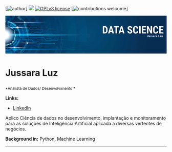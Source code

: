 [![author](https://img.shields.io/badge/author-jussaraluz-red.svg)] [![](https://img.shields.io/badge/python-3.7+-blue.svg)](https://www.python.org/downloads/release/python-365/) [![GPLv3 license](https://img.shields.io/badge/License-GPLv3-blue.svg)](http://perso.crans.org/besson/LICENSE.html) [![contributions welcome](https://img.shields.io/badge/contributions-welcome-brightgreen.svg?style=flat)]

<p align="center">
  <img src="gitbannerr.png" >
</p>

# Jussara Luz
<sub>*Analista de Dados/ Desenvolvimento * </sub>

**Links:**

* [LinkedIn](www.linkedin.com/in/jussara-luz-234875207)





Aplico Ciência de dados no desenvolvimento, implantação e monitoramento para as soluções de Inteligência Artificial aplicada a diversas vertentes de negócios.

**Background in:** Python, Machine Learning

---




